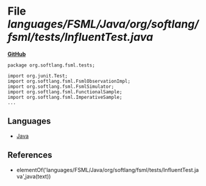 # File _languages/FSML/Java/org/softlang/fsml/tests/InfluentTest.java_
**[GitHub](https://github.com/softlang/yas/blob/master/languages/FSML/Java/org/softlang/fsml/tests/InfluentTest.java)**
```
package org.softlang.fsml.tests;

import org.junit.Test;
import org.softlang.fsml.FsmlObservationImpl;
import org.softlang.fsml.FsmlSimulator;
import org.softlang.fsml.FunctionalSample;
import org.softlang.fsml.ImperativeSample;
...
```

## Languages
* [Java](../languages/Java.md)

## References
* elementOf('languages/FSML/Java/org/softlang/fsml/tests/InfluentTest.java',java(text))
